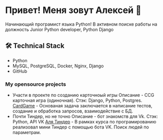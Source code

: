 ## 
# Привет! Меня зовут Алексей 👋
Начинающий програмист языка Python!
В активном поиске работы на должность Junior Python developer, Python Django

## 🛠 Technical Stack
*   Python
*   MySQL, PostgreSQL, Docker, Nginx, Django
*   GitHub

### My opensource projects

*   Участи в проекте по созданию карточноый игры
    Описание - CCG карточная игра (одиночная).
    Стэк: Django, Python, Postgres.
    [CardGame](https://github.com/apodisation13/cardgame) - Основаная задача заключается в написание тестов, создание и обработка запросов, взаимодействие с БД.
*   Почти Тиндер, но не точно
    Описание - бот знакомств для Vk.
    Стэк: Python, API VK
    [Аля Тиндер](https://github.com/balabasta12/Bot-VK.git) - В рамках курса по програмированию реализовал мини Тиндер с помощью бота VK. Поиск людей по параметрам.

